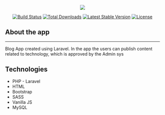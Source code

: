 <p align="center"><img src="https://laravel.com/assets/img/components/logo-laravel.svg"></p>

<p align="center">
<a href="https://travis-ci.org/laravel/framework"><img src="https://travis-ci.org/laravel/framework.svg" alt="Build Status"></a>
<a href="https://packagist.org/packages/laravel/framework"><img src="https://poser.pugx.org/laravel/framework/d/total.svg" alt="Total Downloads"></a>
<a href="https://packagist.org/packages/laravel/framework"><img src="https://poser.pugx.org/laravel/framework/v/stable.svg" alt="Latest Stable Version"></a>
<a href="https://packagist.org/packages/laravel/framework"><img src="https://poser.pugx.org/laravel/framework/license.svg" alt="License"></a>
</p>

## About the app
<hr/>
<p>Blog App created using Laravel. In the app the users can publish content related to technology, which is approved by the Admin sys</p>


## Technologies
<ul>
  <li>PHP - Laravel</li>
  <li>HTML</li>
  <li>Bootstrap</li>
  <li>SASS</li>
  <li>Vanilla JS</li>
  <li>MySQL</li>
</ul>

